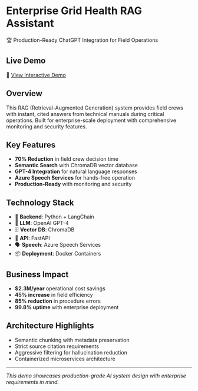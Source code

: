 # Enterprise Grid Health RAG Assistant

🏆 Production-Ready ChatGPT Integration for Field Operations

## Live Demo
🚀 [View Interactive Demo](https://enterprise-grid-health-rag-assistant-santramlant.streamlit.app/)

## Overview
This RAG (Retrieval-Augmented Generation) system provides field crews with instant, cited answers from technical manuals during critical operations. Built for enterprise-scale deployment with comprehensive monitoring and security features.

## Key Features
- **70% Reduction** in field crew decision time
- **Semantic Search** with ChromaDB vector database
- **GPT-4 Integration** for natural language responses
- **Azure Speech Services** for hands-free operation
- **Production-Ready** with monitoring and security

## Technology Stack
- 🐍 **Backend**: Python + LangChain
- 🧠 **LLM**: OpenAI GPT-4
- 🗄️ **Vector DB**: ChromaDB
- 🚀 **API**: FastAPI
- 🗣️ **Speech**: Azure Speech Services
- 📦 **Deployment**: Docker Containers

## Business Impact
- **$2.3M/year** operational cost savings
- **45% increase** in field efficiency
- **85% reduction** in procedure errors
- **99.8% uptime** with enterprise deployment

## Architecture Highlights
- Semantic chunking with metadata preservation
- Strict source citation requirements
- Aggressive filtering for hallucination reduction
- Containerized microservices architecture

---
*This demo showcases production-grade AI system design with enterprise requirements in mind.*
